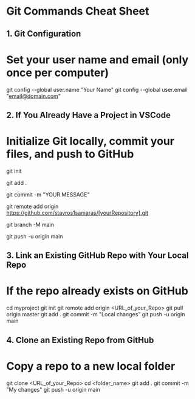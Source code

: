 # Git Commands Cheat Sheet

## 1. Git Configuration
# Set your user name and email (only once per computer)
git config --global user.name "Your Name"
git config --global user.email "email@domain.com"

## 2. If You Already Have a Project in VSCode
# Initialize Git locally, commit your files, and push to GitHub
git init

git add .

git commit -m "YOUR MESSAGE"

git remote add origin https://github.com/stavros1samaras/[yourRepository].git

git branch -M main

git push -u origin main


## 3. Link an Existing GitHub Repo with Your Local Repo
# If the repo already exists on GitHub
cd myproject
git init
git remote add origin <URL_of_your_Repo>
git pull origin master
git add .
git commit -m "Local changes"
git push -u origin main

## 4. Clone an Existing Repo from GitHub
# Copy a repo to a new local folder
git clone <URL_of_your_Repo>
cd <folder_name>
git add .
git commit -m "My changes"
git push -u origin main
